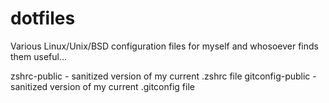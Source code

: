 # dotfiles
Various Linux/Unix/BSD configuration files for myself and whosoever finds them useful...

zshrc-public        -   sanitized version of my current .zshrc file
gitconfig-public    -   sanitized version of my current .gitconfig file
